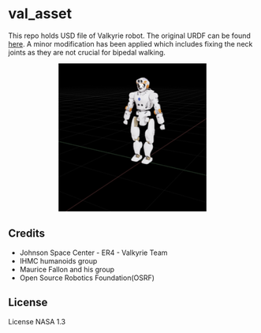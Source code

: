 # val_asset
This repo holds USD file of Valkyrie robot. The original URDF can be found [here](https://github.com/ihmcrobotics/valkyrie/tree/main/src/main/resources/models/val_description). A minor modification has been applied which includes fixing the neck joints as they are not crucial for bipedal walking.

<p align="center">
  <img src="./.thumbs/256x256/valkyrie.usd.png" alt="Valkyrie" width="300">
</p>

## Credits
- Johnson Space Center - ER4 - Valkyrie Team
- IHMC humanoids group
- Maurice Fallon and his group
- Open Source Robotics Foundation(OSRF)

## License
License NASA 1.3